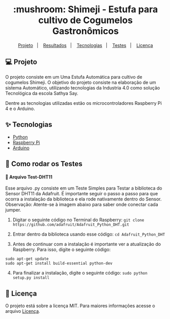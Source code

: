 <h1 align="center">
  :mushroom: Shimeji - Estufa para cultivo de Cogumelos Gastronômicos
</h1>

<p align="center">
  <a href="#-projeto">Projeto</a>&nbsp;&nbsp;&nbsp;|&nbsp;&nbsp;&nbsp;
  <a href="#-resultados">Resultados</a>&nbsp;&nbsp;&nbsp;|&nbsp;&nbsp;&nbsp;
  <a href="#-tecnologias">Tecnologias</a>&nbsp;&nbsp;&nbsp;|&nbsp;&nbsp;&nbsp;
  <a href="#-testes">Testes</a>&nbsp;&nbsp;&nbsp;|&nbsp;&nbsp;&nbsp;
  <a href="#-licença">Licença</a>
</p>

## :computer: Projeto

O projeto consiste em um Uma Estufa Automática para cultivo de cogumelos Shimeji. O objetivo do projeto consiste na elaboração de um sistema Automático, utilizando tecnologias da Industria 4.0 como solução Tecnológica da escola Sathya Say.

Dentre as tecnologias utilizadas estão os microcontroladores Raspberry Pi 4 e o Arduino.  


## :sparkles: Tecnologias

  - [Python](https://www.python.org) 
  - [Raspberry Pi](https://www.raspberrypi.com)
  - [Arduino](https://www.arduino.cc/)


## :rocket: Como rodar os Testes

  #### :ocean: Arquivo Test-DHT11
  Esse arquivo .py consiste em um Teste Simples para Testar a biblioteca do Sensor DHT11 da Adafruit. É importante seguir o passo a passo para que ocorra a instalação da biblioteca e ela rode nativamente dentro do Sensor.
  Observação: Atente-se à imagem abaixo para saber onde conectar cada jumper.

1) Digitar o seguinte código no Terminal do Raspberry:
`git clone https://github.com/adafruit/Adafruit_Python_DHT.git`

2) Entrar dentro da biblioteca usando esse código:
`cd Adafruit_Python_DHT`

3) Antes de continuar com a instalação é importante ver a atualização do Raspberry. Para isso, digite o seguinte código: <br>
```
sudo apt-get update
sudo apt-get install build-essential python-dev
```
4) Para finalizar a instalação, digite o seguinte código:
`sudo python setup.py install`

## :page_facing_up: Licença

O projeto está sobre a licença MIT. Para maiores informações acesse o arquivo [Licença](LICENSE).
